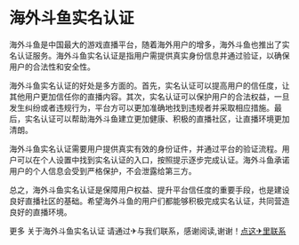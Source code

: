 # 海外斗鱼实名认证

海外斗鱼是中国最大的游戏直播平台，随着海外用户的增多，海外斗鱼也推出了实名认证服务。海外斗鱼实名认证是指用户需提供真实身份信息并通过验证，以确保用户的合法性和安全性。

海外斗鱼实名认证的好处是多方面的。首先，实名认证可以提高用户的信任度，让其他用户更加信任你的直播内容。其次，实名认证可以保护用户的合法权益，一旦发生纠纷或者违规行为，平台方可以更加准确地找到违规者并采取相应措施。最后，实名认证可以帮助海外斗鱼建立更加健康、积极的直播社区，让直播环境更加清朗。

海外斗鱼实名认证需要用户提供真实有效的身份证件，并通过平台的验证流程。用户可以在个人设置中找到实名认证的入口，按照提示逐步完成认证。海外斗鱼承诺用户的个人信息会受到严格保护，不会泄露给第三方。

总之，海外斗鱼实名认证是保障用户权益、提升平台信任度的重要手段，也是建设良好直播社区的基础。希望海外斗鱼的用户们都能够积极完成实名认证，共同营造良好的直播环境。

更多 关于海外斗鱼实名认证 请通过✈与我们联系，感谢阅读,谢谢！[点这✈里联系](https://gg.k02.cc)
